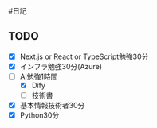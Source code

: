 #日記 

## TODO
- [x] Next.js or React or TypeScript勉強30分
- [x] インフラ勉強30分(Azure)
- [ ] AI勉強1時間
	- [x] Dify
	- [ ] 技術書
- [x] 基本情報技術者30分
- [x] Python30分
